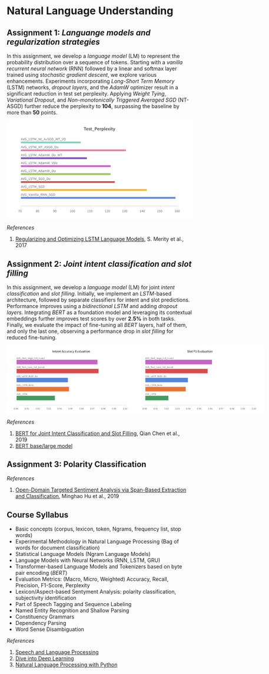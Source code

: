 # Natural Language Understanding

## Assignment 1: *Languange models and regularization strategies*

In this assignment, we develop a *language model* (LM) to represent the probability distribution over a sequence of tokens. Starting with a *vanilla recurrent neural network* (RNN) followed by a linear and softmax layer trained using *stochastic gradient descent*, we explore various enhancements. Experiments incorporating *Long-Short Term Memory* (LSTM) networks, *dropout layers*, and the *AdamW* optimizer result in a significant reduction in test set perplexity. Applying *Weight Tying*, *Variational Dropout*, and *Non-monotonically Triggered Averaged SGD* (NT-ASGD) further reduce the perplexity to **104**, surpassing the baseline by more than **50** points.

<div style="text-align: center;">
    <img src="images/Final_Test_PPL.png" alt="Final Test PPL" width="600">
</div>


_References_
1. [Regularizing and Optimizing LSTM Language Models](https://arxiv.org/abs/1708.02182), S. Merity et al., 2017


## Assignment 2: *Joint intent classification and slot filling*

In this assignment, we develop a *language model* (LM) for joint *intent classification* and *slot filling*. Initially, we implement an *LSTM*-based architecture, followed by separate classifiers for intent and slot predictions. Performance improves using a *bidirectional LSTM* and adding *dropout layers*. Integrating *BERT* as a foundation model and leveraging its contextual embeddings further improves test scores by over **2.5%** in both tasks. Finally, we evaluate the impact of fine-tuning all *BERT* layers, half of them, and only the last one, observing a performance drop in *slot filling* for reduced fine-tuning.

<div style="display: flex; justify-content: space-around; align-items: center;">
    <img src="images/NLU_final_intent_comparison.png" alt="Image 1" width="350">
    <img src="images/NLU_final_slot_comparison.png" alt="Image 2" width="350">
</div>


_References_
1. [BERT for Joint Intent Classification and Slot Filling](https://arxiv.org/abs/1902.10909), Qian Chen et al., 2019
2. [BERT base/large model](https://huggingface.co/google-bert/bert-base-uncased)


## Assignment 3: Polarity Classification

_References_
1. [Open-Domain Targeted Sentiment Analysis via Span-Based Extraction and Classification](https://arxiv.org/abs/1906.03820), Minghao Hu et al., 2019

## Course Syllabus
- Basic concepts (corpus, lexicon, token, Ngrams, frequency list, stop words)
- Experimental Methodology in Natural Language Processing (Bag of words for document classification)
- Statistical Language Models (Ngram Language Models)
- Language Models with Neural Networks (RNN, LSTM, GRU)
- Transformer-based Language Models and Tokenizers based on byte pair encoding (*BERT*)
- Evaluation Metrics: (Macro, Micro, Weighted) Accuracy, Recall, Precision, F1-Score, Perplexity
- Lexicon/Aspect-based Sentyment Analysis: polarity  classification, subjectivity identification
- Part of Speech Tagging and Sequence Labeling
- Named Entity Recognition and Shallow Parsing
- Constituency Grammars
- Dependency Parsing
- Word Sense Disambiguation

_References_
1. [Speech and Language Processing](https://web.stanford.edu/~jurafsky/slp3/)
2. [Dive into Deep Learning](https://d2l.ai/index.html)
3. [Natural Language Processing with Python](https://www.nltk.org/book/)
